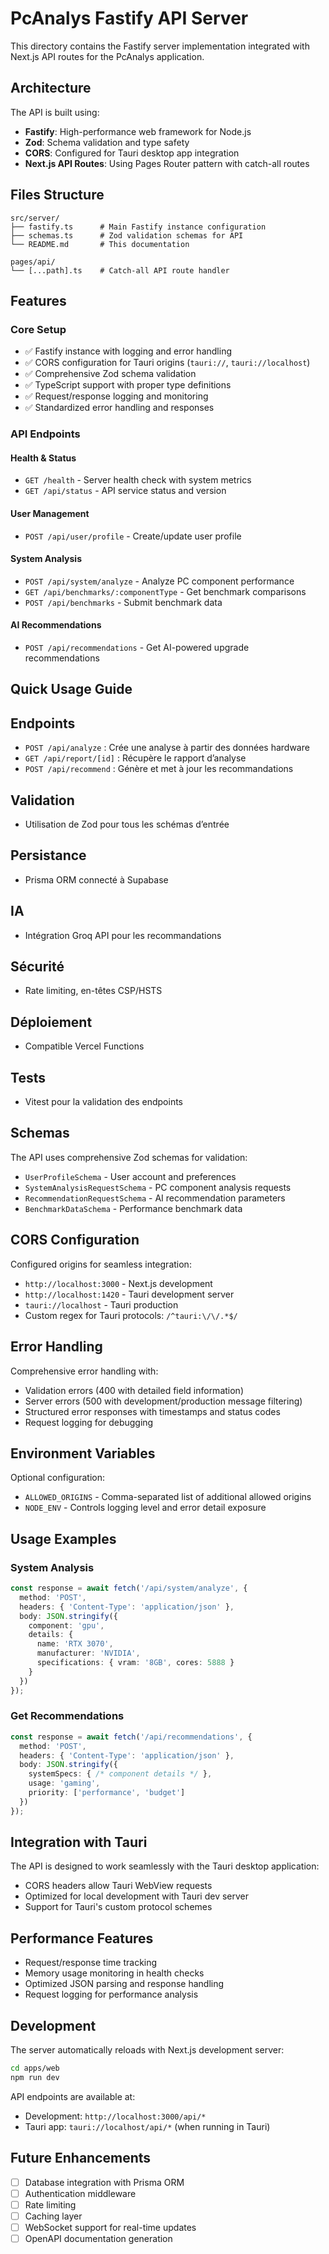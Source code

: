 # PcAnalys Fastify API Server

This directory contains the Fastify server implementation integrated with Next.js API routes for the PcAnalys application.

## Architecture

The API is built using:
- **Fastify**: High-performance web framework for Node.js
- **Zod**: Schema validation and type safety
- **CORS**: Configured for Tauri desktop app integration
- **Next.js API Routes**: Using Pages Router pattern with catch-all routes

## Files Structure

```
src/server/
├── fastify.ts      # Main Fastify instance configuration
├── schemas.ts      # Zod validation schemas for API
└── README.md       # This documentation

pages/api/
└── [...path].ts    # Catch-all API route handler
```

## Features

### Core Setup
- ✅ Fastify instance with logging and error handling
- ✅ CORS configuration for Tauri origins (`tauri://`, `tauri://localhost`)
- ✅ Comprehensive Zod schema validation
- ✅ TypeScript support with proper type definitions
- ✅ Request/response logging and monitoring
- ✅ Standardized error handling and responses

### API Endpoints

#### Health & Status
- `GET /health` - Server health check with system metrics
- `GET /api/status` - API service status and version

#### User Management
- `POST /api/user/profile` - Create/update user profile

#### System Analysis
- `POST /api/system/analyze` - Analyze PC component performance
- `GET /api/benchmarks/:componentType` - Get benchmark comparisons
- `POST /api/benchmarks` - Submit benchmark data

#### AI Recommendations
- `POST /api/recommendations` - Get AI-powered upgrade recommendations

## Quick Usage Guide

## Endpoints
- `POST /api/analyze` : Crée une analyse à partir des données hardware
- `GET /api/report/[id]` : Récupère le rapport d’analyse
- `POST /api/recommend` : Génère et met à jour les recommandations

## Validation
- Utilisation de Zod pour tous les schémas d’entrée

## Persistance
- Prisma ORM connecté à Supabase

## IA
- Intégration Groq API pour les recommandations

## Sécurité
- Rate limiting, en-têtes CSP/HSTS

## Déploiement
- Compatible Vercel Functions

## Tests
- Vitest pour la validation des endpoints

## Schemas

The API uses comprehensive Zod schemas for validation:

- `UserProfileSchema` - User account and preferences
- `SystemAnalysisRequestSchema` - PC component analysis requests
- `RecommendationRequestSchema` - AI recommendation parameters
- `BenchmarkDataSchema` - Performance benchmark data

## CORS Configuration

Configured origins for seamless integration:
- `http://localhost:3000` - Next.js development
- `http://localhost:1420` - Tauri development server
- `tauri://localhost` - Tauri production
- Custom regex for Tauri protocols: `/^tauri:\/\/.*$/`

## Error Handling

Comprehensive error handling with:
- Validation errors (400 with detailed field information)
- Server errors (500 with development/production message filtering)
- Structured error responses with timestamps and status codes
- Request logging for debugging

## Environment Variables

Optional configuration:
- `ALLOWED_ORIGINS` - Comma-separated list of additional allowed origins
- `NODE_ENV` - Controls logging level and error detail exposure

## Usage Examples

### System Analysis
```typescript
const response = await fetch('/api/system/analyze', {
  method: 'POST',
  headers: { 'Content-Type': 'application/json' },
  body: JSON.stringify({
    component: 'gpu',
    details: {
      name: 'RTX 3070',
      manufacturer: 'NVIDIA',
      specifications: { vram: '8GB', cores: 5888 }
    }
  })
});
```

### Get Recommendations
```typescript
const response = await fetch('/api/recommendations', {
  method: 'POST',
  headers: { 'Content-Type': 'application/json' },
  body: JSON.stringify({
    systemSpecs: { /* component details */ },
    usage: 'gaming',
    priority: ['performance', 'budget']
  })
});
```

## Integration with Tauri

The API is designed to work seamlessly with the Tauri desktop application:
- CORS headers allow Tauri WebView requests
- Optimized for local development with Tauri dev server
- Support for Tauri's custom protocol schemes

## Performance Features

- Request/response time tracking
- Memory usage monitoring in health checks
- Optimized JSON parsing and response handling
- Request logging for performance analysis

## Development

The server automatically reloads with Next.js development server:
```bash
cd apps/web
npm run dev
```

API endpoints are available at:
- Development: `http://localhost:3000/api/*`
- Tauri app: `tauri://localhost/api/*` (when running in Tauri)

## Future Enhancements

- [ ] Database integration with Prisma ORM
- [ ] Authentication middleware
- [ ] Rate limiting
- [ ] Caching layer
- [ ] WebSocket support for real-time updates
- [ ] OpenAPI documentation generation
